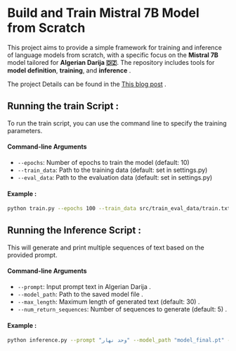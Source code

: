 
# Build and Train Mistral 7B Model from Scratch

This project aims to provide a simple framework for training and inference of language models from scratch, with a specific focus on the **Mistral 7B** model tailored for **Algerian Darija 🇩🇿**. The repository includes tools for **model definition**, **training**, and **inference** .

The project Details can be found in the [This blog post]() .

## Running the train Script : 

To run the train script, you can use the command line to specify the training parameters.

#### Command-line Arguments

- `--epochs`: Number of epochs to train the model (default: 10)
- `--train_data`: Path to the training data (default: set in settings.py)
- `--eval_data`: Path to the evaluation data (default: set in settings.py)

#### Example : 

```bash
python train.py --epochs 100 --train_data src/train_eval_data/train.txt --eval_data src/train_eval_data/eval.txt
```

## Running the Inference Script : 

This will generate and print multiple sequences of text based on the provided prompt.

#### Command-line Arguments

- `--prompt`: Input prompt text in Algerian Darija .
- `--model_path`: Path to the saved model file .
- `--max_length`: Maximum length of generated text (default: 30) .
- `--num_return_sequences`: Number of sequences to generate (default: 5) .

#### Example : 
```bash
python inference.py --prompt "وحد نهار" --model_path "model_final.pt" --max_length 30 --num_return_sequences 5
```
